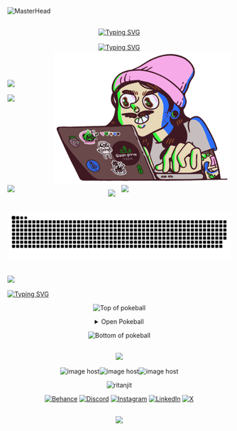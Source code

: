 ![MasterHead](https://openseauserdata.com/files/84dada0a5dcfd790700df3dd87897aef.gif)

</br>

<!-- Heading === Greeting -->
<div align="center">
<span><a href="https://git.io/typing-svg"><img src="https://readme-typing-svg.demolab.com?font=Fira+Code&weight=600&size=32&duration=3000&pause=5000&color=f54089&center=true&vCenter=true&width=600&height=35&lines=Hey+there+%F0%9F%91%8B%2C+I'm+Ritanjit" alt="Typing SVG" /></a></span>
</div>

<br/>

<!-- Sub Heading === about me -->
<div align="center">
<a href="https://git.io/typing-svg"><img src="https://readme-typing-svg.demolab.com?font=Fira+Code&weight=500&size=16&duration=6000&pause=5000&color=0BF7FF&center=true&vCenter=true&width=1000&height=20&lines=Just+an+AI+obsessed+with+human+interaction+design." alt="Typing SVG" /></a>
</div>

<!-- coding image gif -->
<div>
<img align="right" alt="Coding" width="400" src="https://github.com/Ritanjit/Ritanjit/blob/c178a7673c499651709c9a58a816273abc4f5594/img.gif">
</div>

<!-- -->

<!-- most used languages -->
<br/><br/><br/><img aling="left" src="https://github-readme-stats.vercel.app/api/top-langs/?username=technologyhell&theme=radical&hide_border=true&include_all_commits=true&count_private=true&layout=compact" width="50%" /><br/>

<!-- line -->
<!-- <h1></h1> -->

<!-- aniimated line -->
<img src="https://user-images.githubusercontent.com/73097560/115834477-dbab4500-a447-11eb-908a-139a6edaec5c.gif"><br><br>

<!-- Stats -->
<div align="center">
<img align="left" src="https://github-readme-stats.vercel.app/api?username=Ritanjit&theme=radical&hide_border=true&include_all_commits=true&count_private=true&rank_icon=github&custom_title=My+GitHub+Stats" width="45%" />
<img align="right" src="https://github-readme-streak-stats.herokuapp.com/?user=Ritanjit&theme=radical&hide_border=true" width="49%" /></br></br>
</div>

<br/><br/><br/><br/><br/><br/>

<!-- line -->
<!-- <h1></h1> -->

<!-- aniimated line -->
<img src="https://user-images.githubusercontent.com/73097560/115834477-dbab4500-a447-11eb-908a-139a6edaec5c.gif"><br><br>

<!-- Snake Animation -->
<div align="center">
    
  ![snake gif](https://github.com/Ritanjit/Ritanjit/blob/output/github-snake-dark.svg)
</div>


<!-- line and space -->
<!-- <h1></h1> -->

<!-- aniimated line with space -->
<br/><img src="https://user-images.githubusercontent.com/73097560/115834477-dbab4500-a447-11eb-908a-139a6edaec5c.gif">

<!-- Sub Heading === Open Poke Ball -->
<div align="left">
<a href="https://git.io/typing-svg"><img src="https://readme-typing-svg.demolab.com?font=Fira+Code&weight=500&size=25&duration=2000&pause=2000&color=0BF7FF&center=false&vCenter=true&width=1000&height=30&lines=Look+What+I+Caught!!" alt="Typing SVG" /></a><br/>
</div>

<!-- Poke Ball -->
<div align="center">
    
![Top of pokeball](https://user-images.githubusercontent.com/44261381/209363264-ac854d3c-2cc2-44c4-928e-8a08d1013f46.png)

<details alt="open pokeball">
    <summary>Open Pokeball</summary>

<!-- ![@rtnjt09 #30NitesOfCode](https://www.codedex.io/api/petStatus?user=rtnjt09) -->

<br/> <a href="https://imgbox.com/X3mReAvV" target="_blank"><img src="https://images2.imgbox.com/13/87/X3mReAvV_o.gif" alt="image host"/></a>
    
<!--h1 without bottom border-->
<div id="user-content-toc">
  <ul align="center">
    <summary>
        <img src="https://media2.giphy.com/media/QssGEmpkyEOhBCb7e1/giphy.gif?cid=ecf05e47a0n3gi1bfqntqmob8g9aid1oyj2wr3ds3mg700bl&rid=giphy.gif" width ="30">&nbsp;&nbsp;<h1 style="display: inline-block">$${\color{#0190b5} Skills }$$</h1>&nbsp;&nbsp;<img src="https://media2.giphy.com/media/QssGEmpkyEOhBCb7e1/giphy.gif?cid=ecf05e47a0n3gi1bfqntqmob8g9aid1oyj2wr3ds3mg700bl&rid=giphy.gif" width ="30"><br>
    </summary>
  </ul>
</div>
<!--tech stack icons-->
<p align="center">
  <a href="https://skillicons.dev">
    <img src="https://skillicons.dev/icons?i=git,aws,cpp,css,discord,express,figma,github,html,java,js,ts,linux,mongodb,mysql,arduino,anaconda,bash,bootstrap,c,django,flask,linux,opencv,sklearn,ubuntu,nextjs,nodejs,postman,py,react,tailwind,vscode&perline=11" />
  </a>
</p>

</details>

![Bottom of pokeball](https://user-images.githubusercontent.com/44261381/209363271-905d2a5e-8a18-44c0-a450-45dddd4d5036.png)


<!-- aniimated line with space -->
<br/><img src="https://user-images.githubusercontent.com/73097560/115834477-dbab4500-a447-11eb-908a-139a6edaec5c.gif">

<!-- Footer -->
<div align="center">

<!-- goku animations (gallery url "https://imgbox.com/gallery/edit/w4uRU9wgqp/Nh2lVOZiZ6VbM1Fz"-->
<img src="https://images2.imgbox.com/21/86/oAtQQK6D_o.gif" alt="image host" width="200"/><img src="https://images2.imgbox.com/68/c2/QntQmQCH_o.gif" alt="image host" width="200"/><img src="https://images2.imgbox.com/9b/36/jjIcAUQu_o.gif" alt="image host" width="200"/>

<!-- profile views -->
<p align="center"> <img src="https://komarev.com/ghpvc/?username=ritanjit&label=Profile%20views&color=0e75b6&style=flat" alt="ritanjit" /></p>

<!-- social links --> 
[![Behance](https://img.shields.io/badge/Behance-1769ff?logo=behance&logoColor=white)](https://www.behance.net/ritanjitdas) [![Discord](https://img.shields.io/badge/Discord-%237289DA.svg?logo=discord&logoColor=white)](https://discord.com/users/865274630624116737) [![Instagram](https://img.shields.io/badge/Instagram-%23E4405F.svg?logo=Instagram&logoColor=white)](https://instagram.com/ritanjit) [![LinkedIn](https://img.shields.io/badge/LinkedIn-%230077B5.svg?logo=linkedin&logoColor=white)](https://www.linkedin.com/in/ritanjit-das-530b7b216/) [![X](https://img.shields.io/badge/X-black.svg?logo=X&logoColor=white)](https://x.com/rtnjt_designs)

</div>

<!-- aniimated line with space -->
<br/><img src="https://user-images.githubusercontent.com/73097560/115834477-dbab4500-a447-11eb-908a-139a6edaec5c.gif">

<!-- SKILLS
<img src="https://media2.giphy.com/media/QssGEmpkyEOhBCb7e1/giphy.gif?cid=ecf05e47a0n3gi1bfqntqmob8g9aid1oyj2wr3ds3mg700bl&rid=giphy.gif" width ="20"> <b> hi<a href="https://git.io/typing-svg"><img src="https://readme-typing-svg.demolab.com?font=Fira+Code&weight=500&size=16&duration=6000&pause=5000&color=0BF7FF&center=false&vCenter=true&width=1000&height=20&lines=Skills" alt="Typing SVG" /></a>
-->

<!-- pokemon gifs -->
<!-- <a href="https://imgbox.com/qzyC6w48" target="_blank"><img src="https://images2.imgbox.com/24/de/qzyC6w48_o.gif" alt="image host"/></a> <a href="https://imgbox.com/BzXapuKv" target="_blank"><img src="https://images2.imgbox.com/d7/a4/BzXapuKv_o.gif" alt="image host"/></a> <a href="https://imgbox.com/X3mReAvV" target="_blank"><img src="https://images2.imgbox.com/13/87/X3mReAvV_o.gif" alt="image host"/></a><a href="https://imgbox.com/bcRs6Xwm" target="_blank"><img src="https://images2.imgbox.com/12/78/bcRs6Xwm_o.gif" alt="image host"/></a> <a href="https://imgbox.com/wckHJZIA" target="_blank"><img src="https://images2.imgbox.com/5f/21/wckHJZIA_o.gif" alt="image host"/></a> -->
